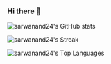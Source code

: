### Hi there 👋

![sarwanand24's GitHub stats](https://github-readme-stats.vercel.app/api?username=sarwanand24&show_icons=true&theme=radical)

![sarwanand24's Streak](https://github-readme-streak-stats.herokuapp.com/?user=sarwanand24&theme=radical&hide_border=true)

![sarwanand24's Top Languages](https://github-readme-stats.vercel.app/api/top-langs/?username=sarwanand24&theme=radical&show_icons=true&hide_border=true&layout=donut)

<!--
**sarwanand24/sarwanand24** is a ✨ _special_ ✨ repository because its `README.md` (this file) appears on your GitHub profile.

Here are some ideas to get you started:

- 🔭 I’m currently working on ...
- 🌱 I’m currently learning ...
- 👯 I’m looking to collaborate on ...
- 🤔 I’m looking for help with ...
- 💬 Ask me about ...
- 📫 How to reach me: ...
- 😄 Pronouns: ...
- ⚡ Fun fact: ...
-->
